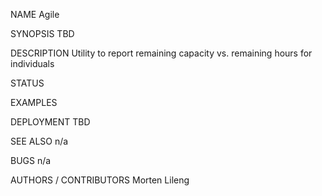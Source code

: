 NAME
    Agile

SYNOPSIS
    TBD

DESCRIPTION
    Utility to report remaining capacity vs. remaining hours for individuals
    
STATUS

 EXAMPLES
 
 
 DEPLOYMENT
    TBD

 SEE ALSO
    n/a
    
BUGS
    n/a

AUTHORS / CONTRIBUTORS
    Morten Lileng
 
 
